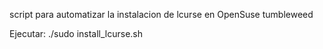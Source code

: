 script para automatizar la instalacion de lcurse en OpenSuse tumbleweed

Ejecutar:
./sudo install_lcurse.sh
